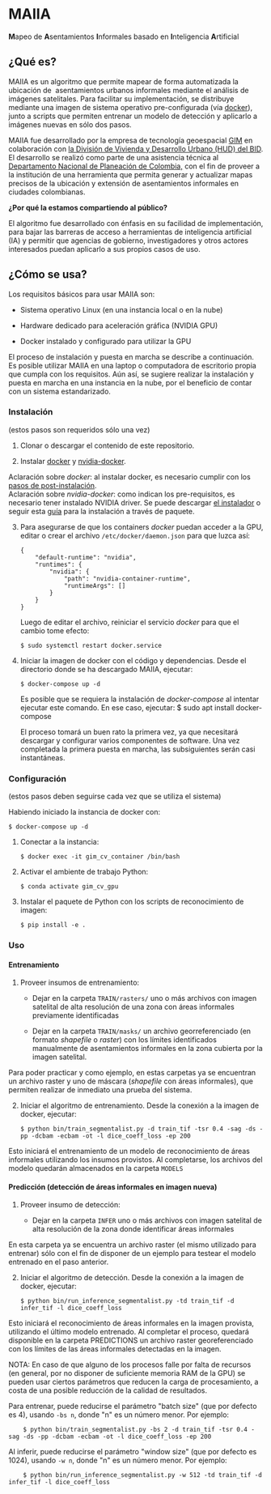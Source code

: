 # MAIIA

**M**apeo de **A**sentamientos **I**nformales basado en **I**nteligencia **A**rtificial

## **¿Qué es?**

MAIIA es un algoritmo que permite mapear de forma automatizada la ubicación de  asentamientos urbanos informales mediante el análisis de imágenes satelitales. Para facilitar su implementación, se distribuye mediante una imagen de sistema operativo pre-configurada (vía [docker](https://www.docker.com/)), junto a scripts que permiten entrenar un modelo de detección y aplicarlo a imágenes nuevas en sólo dos pasos.

MAIIA fue desarrollado por la empresa de tecnología geoespacial [GIM](https://www.gim.be/en) en colaboración con [la División de Vivienda y Desarrollo Urbano (HUD) del BID](https://www.iadb.org/es/sectores/desarrollo-urbano-y-vivienda/perspectiva-general). El desarrollo se realizó como parte de una asistencia técnica al [Departamento Nacional de Planeación de Colombia,](https://www.dnp.gov.co/DNPN/Paginas/default.aspx) con el fin de proveer a la institución de una herramienta que permita generar y actualizar mapas precisos de la ubicación y extensión de asentamientos informales en ciudades colombianas.

**¿Por qué la estamos compartiendo al público?**

El algoritmo fue desarrollado con énfasis en su facilidad de implementación, para bajar las barreras de acceso a herramientas de inteligencia artificial (IA) y permitir que agencias de gobierno, investigadores y otros actores interesados puedan aplicarlo a sus propios casos de uso.

## **¿Cómo se usa?**

Los requisitos básicos para usar MAIIA son:

-   Sistema operativo Linux (en una instancia local o en la nube) 

-   Hardware dedicado para aceleración gráfica (NVIDIA GPU)

-   Docker instalado y configurado para utilizar la GPU

El proceso de instalación y puesta en marcha se describe a continuación. Es posible utilizar MAIIA en una laptop o computadora de escritorio propia que cumpla con los requisitos. Aún así, se sugiere realizar la instalación y puesta en marcha en una instancia en la nube, por el beneficio de contar con un sistema estandarizado.

### Instalación

(estos pasos son requeridos sólo una vez)

1.  Clonar o descargar el contenido de este repositorio. 

2.  Instalar [docker](https://docs.docker.com/engine/install/ubuntu/#installation-methods) y [nvidia-docker](https://docs.nvidia.com/datacenter/cloud-native/container-toolkit/install-guide.html). 

Aclaración sobre *docker*: al instalar docker, es necesario cumplir con los [pasos de post-instalación](https://docs.docker.com/engine/install/linux-postinstall/).  
Aclaración sobre *nvidia-docker*: como indican los pre-requisitos, es necesario tener instalado NVIDIA driver. Se puede descargar [el instalador](https://www.nvidia.com/Download/index.aspx?lang=en-us) o seguir esta [guía](https://docs.nvidia.com/datacenter/tesla/tesla-installation-notes/index.html) para la instalación a través de paquete. 

3.  Para asegurarse de que los containers *docker* puedan acceder a la GPU, editar o crear el archivo `/etc/docker/daemon.json` para que luzca así:

        {
            "default-runtime": "nvidia",
            "runtimes": {
                "nvidia": {
                    "path": "nvidia-container-runtime",
                    "runtimeArgs": []
                }
            }
        }

    Luego de editar el archivo, reiniciar el servicio *docker* para que el cambio tome efecto:

        $ sudo systemctl restart docker.service

4.  Iniciar la imagen de docker con el código y dependencias. Desde el directorio donde se ha descargado MAIIA, ejecutar:

        $ docker-compose up -d

    Es posible que se requiera la instalación de *docker-compose* al intentar ejecutar este comando. En ese caso, ejecutar: 
        $ sudo apt install docker-compose

    El proceso tomará un buen rato la primera vez, ya que necesitará descargar y configurar varios componentes de software. Una vez completada la primera puesta en marcha, las subsiguientes serán casi instantáneas.

### Configuración

(estos pasos deben seguirse cada vez que se utiliza el sistema)

Habiendo iniciado la instancia de docker con:

    $ docker-compose up -d

1.  Conectar a la instancia:

        $ docker exec -it gim_cv_container /bin/bash

2.  Activar el ambiente de trabajo Python:

        $ conda activate gim_cv_gpu

3.  Instalar el paquete de Python con los scripts de reconocimiento de imagen:

        $ pip install -e .

### Uso

#### Entrenamiento

1.  Proveer insumos de entrenamiento:

    -   Dejar en la carpeta `TRAIN/rasters/` uno o más archivos con imagen satelital de alta resolución de una zona con áreas informales previamente identificadas 

    -   Dejar en la carpeta `TRAIN/masks/` un archivo georreferenciado (en formato *shapefile* o *raster*) con los límites identificados manualmente de asentamientos informales en la zona cubierta por la imagen satelital.

  Para poder practicar y como ejemplo, en estas carpetas ya se encuentran un archivo raster y uno de máscara (*shapefile* con áreas informales), que permiten realizar de inmediato una prueba del sistema.

2.  Iniciar el algoritmo de entrenamiento. Desde la conexión a la imagen de docker, ejecutar:

        $ python bin/train_segmentalist.py -d train_tif -tsr 0.4 -sag -ds -pp -dcbam -ecbam -ot -l dice_coeff_loss -ep 200

   Esto iniciará el entrenamiento de un modelo de reconocimiento de áreas informales utilizando los insumos provistos. Al completarse, los archivos del modelo quedarán almacenados en la carpeta `MODELS`

#### Predicción (detección de áreas informales en imagen nueva)

1.  Proveer insumo de detección:

    -   Dejar en la carpeta `INFER` uno o más archivos con imagen satelital de alta resolución de la zona donde identificar áreas informales

  En esta carpeta ya se encuentra un archivo raster (el mismo utilizado para entrenar) sólo con el fin de disponer de un ejemplo para testear el modelo entrenado en el paso anterior.

2.  Iniciar el algoritmo de detección. Desde la conexión a la imagen de docker, ejecutar:

        $ python bin/run_inference_segmentalist.py -td train_tif -d infer_tif -l dice_coeff_loss

  Esto iniciará el reconocimiento de áreas informales en la imagen provista, utilizando el último modelo entrenado. Al completar el proceso, quedará disponible en la carpeta PREDICTIONS un archivo raster georeferenciado con los límites de las áreas informales detectadas en la imagen.
  
  
  
NOTA: En caso de que alguno de los procesos falle por falta de recursos (en general, por no disponer de suficiente memoria RAM de la GPU) se pueden usar ciertos parámetros que reducen la carga de procesamiento, a costa de una posible reducción de la calidad de resultados.

Para entrenar, puede reducirse el parámetro "batch size" (que por defecto es 4), usando `-bs n`, donde "n" es un número menor. Por ejemplo:

        $ python bin/train_segmentalist.py -bs 2 -d train_tif -tsr 0.4 -sag -ds -pp -dcbam -ecbam -ot -l dice_coeff_loss -ep 200
        
Al inferir, puede reducirse el parámetro "window size" (que por defecto es 1024), usando `-w n`, donde "n" es un número menor. Por ejemplo:

        $ python bin/run_inference_segmentalist.py -w 512 -td train_tif -d infer_tif -l dice_coeff_loss
